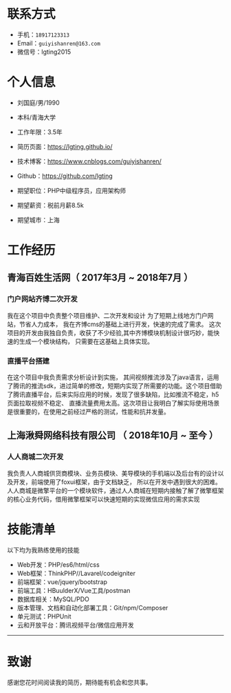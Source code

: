 
# 联系方式

- 手机：`18917123313`
- Email：`guiyishanren@163.com`
- 微信号：lgting2015


# 个人信息

 - 刘国庭/男/1990 
 - 本科/青海大学 
 - 工作年限：3.5年
 - 简历页面：https://lgting.github.io/
 - 技术博客：https://www.cnblogs.com/guiyishanren/
 - Github：https://github.com/lgting

 - 期望职位：PHP中级程序员，应用架构师
 - 期望薪资：税前月薪8.5k
 - 期望城市：上海


# 工作经历

## 青海百姓生活网（ 2017年3月 ~ 2018年7月 ）

### 门户网站齐博二次开发 
我在这个项目中负责整个项目维护、二次开发和设计
为了短期上线地方门户网站，节省人力成本， 我在齐博cms的基础上进行开发，快速的完成了需求。 这次项目的开发由我独自负责，收获了不少经验,其中齐博模块机制设计很巧妙，能快速的生成一个模块结构， 只需要在这基础上具体实现。


### 直播平台搭建 
在这个项目中我负责需求分析设计到实施， 其间视频推流涉及了java语言，运用了腾讯的推流sdk，进过简单的修改，短期内实现了所需要的功能。这个项目借助了腾讯直播平台，后来实际应用的时候，发现了很多缺陷，比如推流不稳定，h5页面拉取视频不稳定、 直播流量费用太高。这次项目让我明白了解实际使用场景是很重要的，在使用之前经过严格的测试，性能和抗并发量。


## 上海湫舜网络科技有限公司 （ 2018年10月 ~ 至今 ）

### 人人商城二次开发
我负责人人商城供货商模块、业务员模块、美导模块的手机端以及后台有的设计以及开发，前端使用了foxui框架，由于文档缺乏， 所以在开发中遇到很大的困难。人人商城是微擎平台的一个模块软件，通过人人商城在短期内接触了解了微擎框架的核心业务代码，借用微擎框架可以快速短期的实现微信应用的需求实现
  
  
# 技能清单
以下均为我熟练使用的技能

- Web开发：PHP/es6/html/css
- Web框架：ThinkPHP//Lavarel/codeigniter
- 前端框架：vue/jquery/bootstrap
- 前端工具：HBuulderX/Vue工具/postman
- 数据库相关：MySQL/PDO
- 版本管理、文档和自动化部署工具：Git/npm/Composer
- 单元测试：PHPUnit
- 云和开放平台：腾讯视频平台/微信应用开发
      
---      
# 致谢
感谢您花时间阅读我的简历，期待能有机会和您共事。
      
